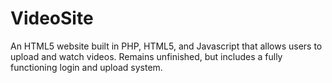 # VideoSite
An HTML5 website built in PHP, HTML5, and Javascript that allows users to upload and watch videos.  Remains unfinished, but includes a fully functioning login and upload system.
